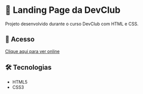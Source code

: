 # 🚀 Landing Page da DevClub  

Projeto desenvolvido durante o curso DevClub com HTML e CSS.  

## 🔗 Acesso  
[Clique aqui para ver online](https://LGustavo2611.github.io/devclub-landing-page)  

## 🛠 Tecnologias  
- HTML5  
- CSS3  
